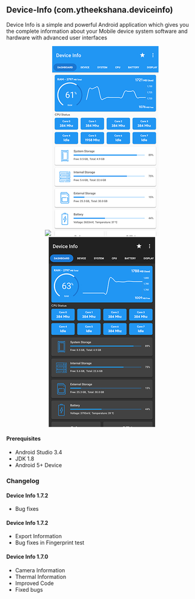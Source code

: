 ## Device-Info (com.ytheekshana.deviceinfo)
Device Info is a simple and powerful Android application which gives you the complete information about your Mobile device system software and hardware with advanced user interfaces

<p align="center">
    <img src="app/src/main/res/drawable/device_info1.jpg" />
    <img src="app/src/main/res/drawable/device_info2.jpg" />
    <img src="app/src/main/res/drawable/device_info3.jpg" />
</p>

#### Prerequisites
- Android Studio 3.4
- JDK 1.8
- Android 5+ Device

### Changelog
#### Device Info 1.7.2
- Bug fixes

#### Device Info 1.7.2
- Export Information
- Bug fixes in Fingerprint test

#### Device Info 1.7.0
- Camera Information
- Thermal Information
- Improved Code
- Fixed bugs
